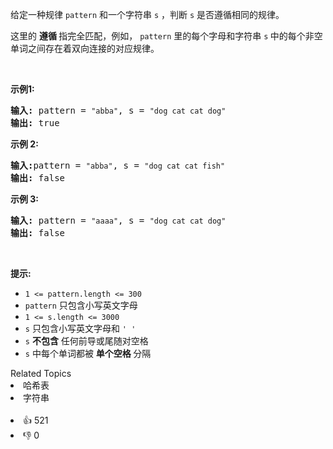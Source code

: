 <p>给定一种规律 <code>pattern</code>&nbsp;和一个字符串&nbsp;<code>s</code>&nbsp;，判断 <code>s</code>&nbsp;是否遵循相同的规律。</p>

<p>这里的&nbsp;<strong>遵循&nbsp;</strong>指完全匹配，例如，&nbsp;<code>pattern</code>&nbsp;里的每个字母和字符串&nbsp;<code>s</code><strong>&nbsp;</strong>中的每个非空单词之间存在着双向连接的对应规律。</p>

<p>&nbsp;</p>

<p><strong>示例1:</strong></p>

<pre>
<strong>输入:</strong> pattern = <span><code>"abba"</code></span>, s = <span><code>"dog cat cat dog"</code></span>
<strong>输出:</strong> true</pre>

<p><strong>示例 2:</strong></p>

<pre>
<strong>输入:</strong>pattern = <span><code>"abba"</code></span>, s = <span><code>"dog cat cat fish"</code></span>
<strong>输出:</strong> false</pre>

<p><strong>示例 3:</strong></p>

<pre>
<strong>输入:</strong> pattern = <span><code>"aaaa"</code></span>, s = <span><code>"dog cat cat dog"</code></span>
<strong>输出:</strong> false</pre>

<p>&nbsp;</p>

<p><strong>提示:</strong></p>

<ul> 
 <li><code>1 &lt;= pattern.length &lt;= 300</code></li> 
 <li><code>pattern</code>&nbsp;只包含小写英文字母</li> 
 <li><code>1 &lt;= s.length &lt;= 3000</code></li> 
 <li><code>s</code>&nbsp;只包含小写英文字母和&nbsp;<code>' '</code></li> 
 <li><code>s</code>&nbsp;<strong>不包含</strong> 任何前导或尾随对空格</li> 
 <li><code>s</code>&nbsp;中每个单词都被 <strong>单个空格 </strong>分隔</li> 
</ul>

<div><div>Related Topics</div><div><li>哈希表</li><li>字符串</li></div></div><br><div><li>👍 521</li><li>👎 0</li></div>
